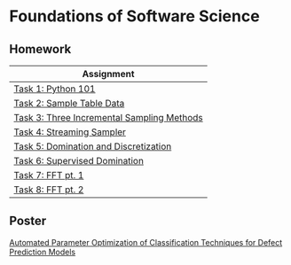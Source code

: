 # Foundations of Software Science

## Homework

| Assignment |
| --- |
| [Task 1: Python 101](w1) |
| [Task 2: Sample Table Data](w2) |
| [Task 3: Three Incremental Sampling Methods](w3) |
| [Task 4: Streaming Sampler](w4) |
| [Task 5: Domination and Discretization](w5) |
| [Task 6: Supervised Domination](w6) |
| [Task 7: FFT pt. 1](w7) |
| [Task 8: FFT pt. 2](w8) |

## Poster

[Automated Parameter Optimization of Classification Techniques for Defect Prediction Models](poster/tmdement_poster.pdf)

